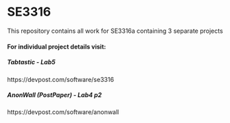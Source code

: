# SE3316

This repository contains all work for SE3316a containing 3 separate projects

<h4> For individual project details visit: </h4>

<h5> Tabtastic - Lab5 </h5>
https://devpost.com/software/se3316

<h5> AnonWall (PostPaper) - Lab4 p2 </h5>
https://devpost.com/software/anonwall
